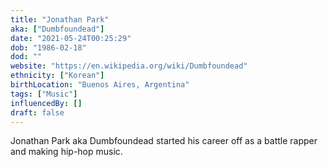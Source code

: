 ```yaml
---
title: "Jonathan Park"
aka: ["Dumbfoundead"]
date: "2021-05-24T00:25:29"
dob: "1986-02-18"
dod: ""
website: "https://en.wikipedia.org/wiki/Dumbfoundead"
ethnicity: ["Korean"]
birthLocation: "Buenos Aires, Argentina"
tags: ["Music"]
influencedBy: []
draft: false
---
```


Jonathan Park aka Dumbfoundead started his career off as a battle rapper and
making hip-hop music.

